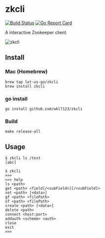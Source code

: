 # zkcli

[![Build Status](https://travis-ci.org/let-us-go/zkcli.svg?branch=master)](https://travis-ci.org/let-us-go/zkcli)
[![Go Report Card](https://goreportcard.com/badge/github.com/let-us-go/zkcli)](https://goreportcard.com/report/github.com/let-us-go/zkcli)

A interactive Zookeeper client.

![zkcli](./zkcli.gif)


## Install

### Mac (Homebrew)

```
brew tap let-us-go/zkcli
brew install zkcli
```

### go install

```
go install github.com/wkl7123/zkcli
```

### Build

```
make release-all
```


## Usage

```shell
$ zkcli ls /test
[abc]
```

```shell
$ zkcli
>>> 
>>> help
ls <path>
get <path> <field[/<subField>][/<subField]>
set <path> [<data>]
gf <path> <filePath>
sf <path> <filePath>
create <path> [<data>]
delete <path>
connect <host:port>
addauth <scheme> <auth>
close
exit
>>>
```
